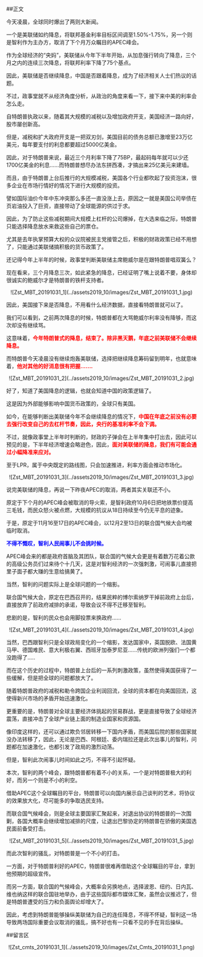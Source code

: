 ##正文

今天凌晨，全球同时爆出了两则大新闻。

一个是美联储如约降息，将联邦基金利率目标区间调至1.50%-1.75%，另一个则是智利作为主办方，取消了下个月万众瞩目的APEC峰会。

作为全球经济的“央妈”，美联储从今年下半年开始，从加息强行转向了降息，三个月之内的连续三次降息，将联邦利率下降了75个基点。

因此，美联储是否继续降息，中国是否跟着降息，成为了经济相关人士们热议的话题。

不过，政事堂就不从经济角度分析，从政治的角度来看一下，接下来中美的利率会怎么走。

自特朗普执政以来，随着其大规模的减税以及增加政府开支，美国经济一路向好，股市屡创新高。

但是，减税和扩大政府开支是一把双刃剑，美国目前的债务总额已激增至23万亿美元，每年要支付的利息都要超过5000亿美金。

因此，对于特朗普来说，最近三个月利率下降了75BP，最起码每年就可以少还1700亿美金的利息......而特朗普想尽办法东拼西凑，才搞出来25亿美元来建墙。

而且，由于特朗普上台后推行的大规模减税，美国各个行业都吹起了投资泡沫，很多企业在市场行情好的情况下进行大规模的投资。

譬如国际油价今年中东冲突那么多还一直没涨上去，原因之一就是美国公司举债在页岩油投入了巨资，直接带动了全球能源的供过于求。

因此，为了防止这些减税期间大规模上杠杆的公司爆掉，在大选来临之际，特朗普只能选择降息放水来救这些自己的票仓。

尤其是去年执掌预算大权的众议院被民主党接管之后，积极的财政政策已经不用想了，只能通过美联储搞积极的货币政策了。

还记得今年上半年的时候，政事堂判断美联储主席鲍威尔是在跟特朗普唱双簧么？

现在看来，三个月降息三次，如此紧急的降息，已经证明了嘴上说着不要，身体却很诚实的鲍威尔才是特朗普的铁杆支持者。

 <div align="center">![Zst_MBT_20191031_1](../assets2019_10/images/Zst_MBT_20191031_1.jpg)</div>

因此，美国接下来是否降息，不用看什么经济数据，直接看特朗普就可以了。

我们可以看到，之前两次降息的时候，特朗普都在大骂鲍威尔利率没有降够，而这次却没有继续骂。

这意味着，<font color="red">**今年特朗普式的降息，结束了。除非黑天鹅，年底之前美联储不会继续降息。**</font>

而特朗普今天凌晨没有继续炮轰美联储，选择把继续降息筹码留到明年，也就意味着，<font color="red">**他对其他的好消息很有把握.......**</font>

 <div align="center">![Zst_MBT_20191031_2](../assets2019_10/images/Zst_MBT_20191031_2.jpg)</div>

好了，知道了美国降息的逻辑，也就会知道中国的政策逻辑了。

这是因为外部能够影响中国货币政策的，全球只有美国。

如今，在能够判断出美联储今年不会继续降息的情况下，<font color="red">**中国在年底之前没有必要去强行改变自己的去杠杆节奏，因此，央行的基准利率不会下调。**</font>

不过，就像政事堂上半年时判断的，财政的子弹会在上半年集中打出去，因此可以预见的是，下半年经济增速会略逊色，因此，<font color="red">**面对美联储的降息，我们有可能会通过小幅降准来应对。**</font>

至于LPR，属于中央既定的路线图，只会加速推进，利率方面会推动市场化。

 <div align="center">![Zst_MBT_20191031_3](../assets2019_10/images/Zst_MBT_20191031_3.jpg)</div>

说完美联储的降息，再说一下昨夜APEC的取消，两者其实关联还不小。

原定于下个月的APEC峰会被取消的导火索，是智利政府10月6日把地铁票价提高三毛钱，而民众怒火被点燃，大规模的抗议从18日持续至今仍无平息的迹象。

于是，原定于11月16至17日的APEC峰会，以12月2至13日的联合国气候大会均被临时取消。

<font color="blue">**不得不慨叹，智利人民闹事儿不会挑时候。**</font>

APEC峰会来的都是政府首脑及其团队，联合国的气候大会更是有着数万花着公款的高级公务员们过来待个十几天，这是对智利经济的一次强刺激，可闹事儿直接把里子面子都大赚的生意给搞黄了。

当然，智利的问题实际上是全球问题的一个缩影。

联合国气候大会，原定在巴西召开的，结果民粹的博尔索纳罗干掉前政府上台后，直接放弃了前政府减排的承诺，导致会议不得不迁移至智利。

悲剧的是，智利的民众也会用脚投票来换政府......

 <div align="center">![Zst_MBT_20191031_4](../assets2019_10/images/Zst_MBT_20191031_4.jpg)</div>

当然，巴西跟智利只是全球政局变化的一个缩影，发达国家中，英国脱欧、法国黄马甲、德国难民、意大利极右翼、西班牙加泰罗尼亚......传统的欧洲列强们一个都没跑得了.....

而在这个历史的过程中，特朗普上台后的一系列刺激政策，虽然使得美国获得了一些缓解，但是把全球的问题都放大了。

随着特朗普政府的减税和勒令跨国企业利润回流，全球的资本都在向美国回流，这使得新兴市场的矛盾开始迅速激化。

更重要的是，特朗普对全球主要经济体挑起的贸易群战，更是直接导致了全球经济震荡，直接冲击了全球产业链上面的制造业国家和资源国。

像印度这样的，还可以通过欺负邻居转移一下国内矛盾，而美国后院的那些国家就没办法转移了，因此，无论是巴西、阿根廷、委内瑞拉还是此次出事儿的智利，问题都在加速激化，也都引发了政局的激烈动荡。

但是，智利此次闹事儿时间如此之巧，不得不引起怀疑。

本次，智利的两个峰会，跟特朗普都有着不小的关系，一个是对特朗普极大的利好，而另一个则是不小的利空。

借助APEC这个全球瞩目的平台，特朗普可以向国内展示自己谈判的艺术，将协议的效果放大化，尽可能多的争取选民支持。

而联合国气候峰会，则是全球主要国家汇聚起来，对退出协议的特朗普的一次围剿，各国大概率会继续增加减排的尺度，让退出巴黎协定的特朗普在骄傲的美国选民面前备受打击。

 <div align="center">![Zst_MBT_20191031_5](../assets2019_10/images/Zst_MBT_20191031_5.jpg)</div>

而此次智利的骚乱，对特朗普是一个不小的打击。

一方面，对于特朗普利好的APEC，特朗普很难再借助这个全球瞩目的平台，拿到他预期的超级宣传。

而另一方面，联合国的气候峰会，大概率会另换地点，选择波恩、纽约、日内瓦、维也纳这样的联合国驻地举办，由于这些国际都市媒体汇聚，虽然会议推迟了，但是特朗普遭受的压力和负面舆论却增大了。

因此，考虑到特朗普能够操纵美联储为自己的连任降息，不得不怀疑，智利这一场导致两场国际重要会议取消的骚乱，搞不好也有一只看不见的手在背后操纵。

##留言区
 <div align="center">![Zst_cmts_20191031_1](../assets2019_10/images/Zst_Cmts_20191031_1.png)</div>